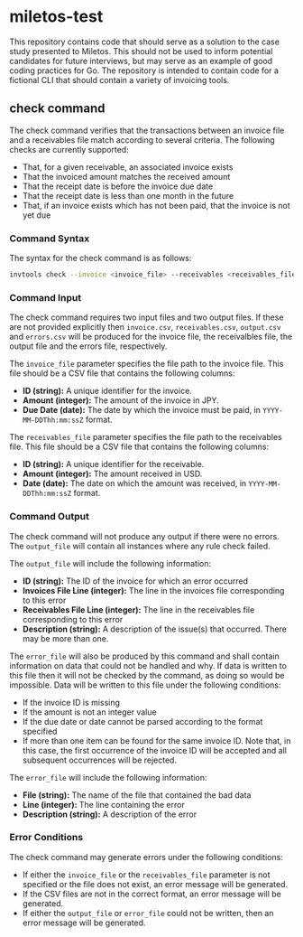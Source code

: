 # miletos-test
This repository contains code that should serve as a solution to the case study presented to Miletos. This should not be used to inform potential candidates for future interviews, but may serve as an example of good coding practices for Go. The repository is intended to contain code for a fictional CLI that should contain a variety of invoicing tools.

## check command
The check command verifies that the transactions between an invoice file and a receivables file match according to several criteria. The following checks are currently supported:

- That, for a given receivable, an associated invoice exists
- That the invoiced amount matches the received amount
- That the receipt date is before the invoice due date
- That the receipt date is less than one month in the future
- That, if an invoice exists which has not been paid, that the invoice is not yet due

### Command Syntax
The syntax for the check command is as follows:

``` bash
invtools check --invoice <invoice_file> --receivables <receivables_file> --output <output_file> --error <error_file>
```

### Command Input
The check command requires two input files and two output files. If these are not provided explicitly then `invoice.csv`, `receivables.csv`, `output.csv` and `errors.csv` will be produced for the invoice file, the receivalbles file, the output file and the errors file, respectively.

The `invoice_file` parameter specifies the file path to the invoice file. This file should be a CSV file that contains the following columns:

- **ID (string):** A unique identifier for the invoice.
- **Amount (integer):** The amount of the invoice in JPY.
- **Due Date (date):** The date by which the invoice must be paid, in `YYYY-MM-DDThh:mm:ssZ` format.

The `receivables_file` parameter specifies the file path to the receivables file. This file should be a CSV file that contains the following columns:

- **ID (string):** A unique identifier for the receivable.
- **Amount (integer):** The amount received in USD.
- **Date (date):** The date on which the amount was received, in `YYYY-MM-DDThh:mm:ssZ` format.

### Command Output
The check command will not produce any output if there were no errors. The `output_file` will contain all instances where any rule check failed.

The `output_file` will include the following information:

- **ID (string):** The ID of the invoice for which an error occurred
- **Invoices File Line (integer):** The line in the invoices file corresponding to this error
- **Receivables File Line (integer):** The line in the receivables file corresponding to this error
- **Description (string):** A description of the issue(s) that occurred. There may be more than one.

The `error_file` will also be produced by this command and shall contain information on data that could not be handled and why. If data is written to this file then it will not be checked by the command, as doing so would be impossible. Data will be written to this file under the following conditions:

- If the invoice ID is missing
- If the amount is not an integer value
- If the due date or date cannot be parsed according to the format specified
- If more than one item can be found for the same invoice ID. Note that, in this case, the first occurrence of the invoice ID will be accepted and all subsequent occurrences will be rejected.

The `error_file` will include the following information:

- **File (string):** The name of the file that contained the bad data
- **Line (integer):** The line containing the error
- **Description (string):** A description of the error

### Error Conditions
The check command may generate errors under the following conditions:

- If either the `invoice_file` or the `receivables_file` parameter is not specified or the file does not exist, an error message will be generated.
- If the CSV files are not in the correct format, an error message will be generated.
- If either the `output_file` or `error_file` could not be written, then an error message will be generated.